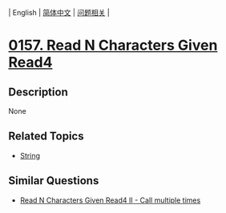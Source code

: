 
| English | [简体中文](README.md) | [问题相关](QUESTION.md) |
# [0157. Read N Characters Given Read4](https://leetcode-cn.com/problems/read-n-characters-given-read4/)
## Description
None
## Related Topics
- [String](https://leetcode-cn.com/tag/string)
## Similar Questions
- [Read N Characters Given Read4 II - Call multiple times](../0158/README_EN.md)
